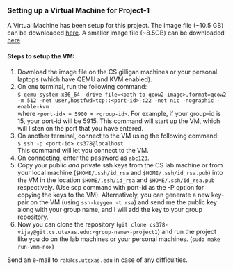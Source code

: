 ### Setting up a Virtual Machine for Project-1

A Virtual Machine has been setup for this project. The image file (~10.5 GB) can be downloaded [here](https://drive.google.com/open?id=1TOwha-yAAYJLpqV_-RKEwDd1CV2uGthR). A smaller image file (~8.5GB) can be downloaded [here](https://drive.google.com/open?id=1G8WwG7dHkcf0F_4i0pQhVjATNXN05MFn)

#### Steps to setup the VM:
1. Download the image file on the CS gilligan machines or your personal laptops (which have QEMU and KVM enabled).
2. On one terminal, run the following command: <br />
`$ qemu-system-x86_64 -drive file=<path-to-qcow2-image>,format=qcow2 -m 512 -net user,hostfwd=tcp::<port-id>-:22 -net nic -nographic -enable-kvm` <br />
where `<port-id> = 5900 + <group-id>`. For example, if your group-id is 15, your port-id will be 5915.
This command will start up the VM, which will listen on the port that you have entered.
3. On another terminal, connect to the VM using the following command: <br />
`$ ssh -p <port-id> cs378@localhost` <br />
This command will let you connect to the VM.
4. On connecting, enter the password as `abc123`.
5. Copy your public *and* private ssh keys from the CS lab machine or from your local machine (`$HOME/.ssh/id_rsa` and `$HOME/.ssh/id_rsa.pub`) into the VM in the location `$HOME/.ssh/id_rsa` and `$HOME/.ssh/id_rsa.pub` respectively. (Use scp command with port-id as the -P option for copying the keys to the VM).
Alternatively, you can generate a new key-pair on the VM (using `ssh-keygen -t rsa`) and send me the public key along with your group name, and I will add the key to your group repository.
6. Now you can clone the repository (`git clone cs378-vijay@git.cs.utexas.edu:<group-name>-project1`) and run the project like you do on the lab machines or your personal machines. (`sudo make run-vmm-nox`)

Send an e-mail to `rak@cs.utexas.edu` in case of any difficulties.
